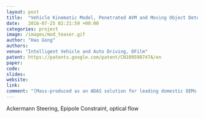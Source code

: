 ```yaml
---
layout: post
title:  "Vehicle Kinematic Model, Penetrated AVM and Moving Object Detection"
date:   2016-07-25 02:21:59 +00:00
categories: project
image: /images/mod_teaser.gif
author: "Hao Gong"
authors: 
venue: "Intelligent Vehicle and Auto Driving, OFilm"
patent: https://patents.google.com/patent/CN109598747A/en
paper: 
code:
slides: 
website: 
link: 
comment: "[Mass-produced as an ADAS solution for leading domestic OEMs (BAIC Group and Chang'an Automobile); initial order batch in 2017 exceeded 200,000 units, with cumulative sales over 240 million CNY]"
---
```

Ackermann Steering, Epipole Constraint, optical flow
